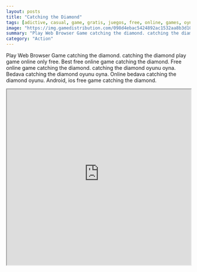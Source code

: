 ```yaml
---
layout: posts
title: "Catching the Diamond"
tags: [adictive, casual, game, gratis, juegos, free, online, games, oyna, game, free, games, play, play, games]
image: "https://img.gamedistribution.com/098d4ebac5424892ac1532aa8b3d10fe.jpg"
summary: "Play Web Browser Game catching the diamond. catching the diamond play game online only free. Best free online game catching the diamond. Free online game catching the diamond. catching the diamond oyunu oyna. Bedava catching the diamond oyunu oyna. Online bedava catching the diamond oyunu. Android, ios free game catching the diamond."
category: "Action"
---
```


Play Web Browser Game catching the diamond. catching the diamond play game online only free. Best free online game catching the diamond. Free online game catching the diamond. catching the diamond oyunu oyna. Bedava catching the diamond oyunu oyna. Online bedava catching the diamond oyunu. Android, ios free game catching the diamond.

<iframe width="100%" height="480px;" src="https://html5.gamedistribution.com/098d4ebac5424892ac1532aa8b3d10fe/"></iframe>